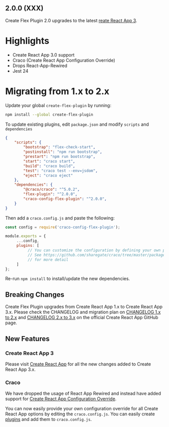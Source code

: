 ## 2.0.0 (XXX)

Create Flex Plugin 2.0 upgrades to the latest
[reate React App 3](https://github.com/facebook/create-react-app/blob/master/CHANGELOG.md).


# Highlights

* Create React App 3.0 support
* Craco (Create React App Configuration Override)
* Drops React-App-Rewired
* Jest 24

# Migrating from 1.x to 2.x

Update your global `create-flex-plugin` by running:

```bash
npm install --global create-flex-plugin
```

To update existing plugins, edit `package.json` and modify `scripts` and
`dependencies`

```json
{
    "scripts": {
        "bootstrap": "flex-check-start",
        "postinstall": "npm run bootstrap",
        "prestart": "npm run bootstrap",
        "start": "craco start",
        "build": "craco build",
        "test": "craco test --env=jsdom",
        "eject": "craco eject"
    },
    "dependencies": {
        "@craco/craco": "^5.0.2",
        "flex-plugin": "^2.0.0",
        "craco-config-flex-plugin": "^2.0.0",
    }
}
```

Then add a `craco.config.js` and paste the following:

```js
const config = require('craco-config-flex-plugin');

module.exports = {
     ...config,
     plugins: [
          // You can customize the configuration by defining your own plugins.
          // See https://github.com/sharegate/craco/tree/master/packages/craco#develop-a-plugin
          // for more detail
     ]
};
```

Re-run `npm install` to install/update the new dependencies.

## Breaking Changes

Create Flex Plugin upgrades from Create React App 1.x to Create React
App 3.x. Please check the CHANGELOG and migration plan on
[CHANGELOG 1.x to 2.x](https://github.com/facebook/create-react-app/blob/master/CHANGELOG-2.x.md)
and
[CHANGELOG 2.x to 3.x](https://github.com/facebook/create-react-app/blob/master/CHANGELOG.md)
on the official Create React App GitHub page.

## New Features

### Create React App 3

Please visit
[Create React App](https://github.com/facebook/create-react-app/blob/master/CHANGELOG.md)
for all the new changes added to Create React App 3.x.

### Craco

We have dropped the usage of React App Rewired and instead have added
support for
[Create React App Configuration Override](https://github.com/sharegate/craco). 

You can now easily provide your own configuration override for all
Create React App options by editing the `craco.config.js`. You can
easily create
[plugins](https://github.com/sharegate/craco/blob/master/packages/craco/README.md#develop-a-plugin)
and add them to `craco.config.js`.
